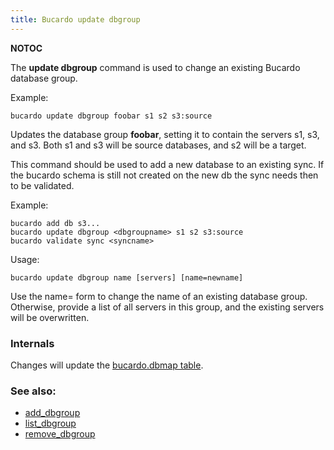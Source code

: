 ```yaml
---
title: Bucardo update dbgroup
---
```


__NOTOC__

The **update dbgroup** command is used to change an existing Bucardo database group.

Example:


    bucardo update dbgroup foobar s1 s2 s3:source

Updates the database group **foobar**, setting it to contain the servers s1, s3, and s3. Both s1 and s3 will be source databases, and s2 will be a target.

This command should be used to add a new database to an existing sync. If the bucardo schema is still not created on the new db the sync needs then to be validated.

Example:

    bucardo add db s3...
    bucardo update dbgroup <dbgroupname> s1 s2 s3:source
    bucardo validate sync <syncname>

Usage:

    bucardo update dbgroup name [servers] [name=newname]

Use the name= form to change the name of an existing database group. Otherwise, provide a list of all servers in this group, and the existing servers will be overwritten.

### Internals

Changes will update the [bucardo.dbmap table](/bucardo.dbmap_table "wikilink").

### See also:

-   [add_dbgroup](/Bucardo/add_dbgroup "wikilink")
-   [list_dbgroup](/Bucardo/list_dbgroup "wikilink")
-   [remove_dbgroup](/Bucardo/remove_dbgroup "wikilink")
